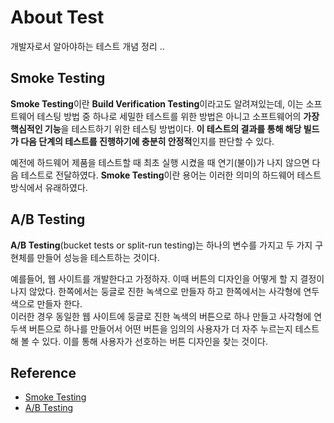 # About Test

개발자로서 알아야하는 테스트 개념 정리 .. 

## Smoke Testing

**Smoke Testing**이란 **Build Verification Testing**이라고도 알려져있는데, 이는 소프트웨어 테스팅 방법 중 하나로 세밀한 테스트를 위한 방법은 아니고 소프트웨어의 **가장 핵심적인 기능**을 테스트하기 위한 테스팅 방법이다. **이 테스트의 결과를 통해 해당 빌드가 다음 단계의 테스트를 진행하기에 충분히 안정적**인지를 판단할 수 있다.  

예전에 하드웨어 제품을 테스트할 때 최초 실행 시켰을 때 연기(불이)가 나지 않으면 다음 테스트로 전달하였다. **Smoke Testing**이란 용어는 이러한 의미의 하드웨어 테스트 방식에서 유래하였다. 

## A/B Testing

**A/B Testing**(bucket tests or split-run testing)는 하나의 변수를 가지고 두 가지 구현체를 만들어 성능을 테스트하는 것이다.  

예를들어, 웹 사이트를 개발한다고 가정하자. 이때 버튼의 디자인을 어떻게 할 지 결정이 나지 않았다. 한쪽에서는 둥글로 진한 녹색으로 만들자 하고 한쪽에서는 사각형에 연두색으로 만들자 한다.  
이러한 경우 동일한 웹 사이트에 둥글로 진한 녹색의 버튼으로 하나 만들고 사각형에 연두색 버튼으로 하나를 만들어서 어떤 버튼을 임의의 사용자가 더 자주 누르는지 테스트해 볼 수 있다. 이를 통해 사용자가 선호하는 버튼 디자인을 찾는 것이다.  

## Reference

* [Smoke Testing](http://softwaretestingfundamentals.com/smoke-testing/)
* [A/B Testing](https://en.m.wikipedia.org/wiki/A/B_testing)
